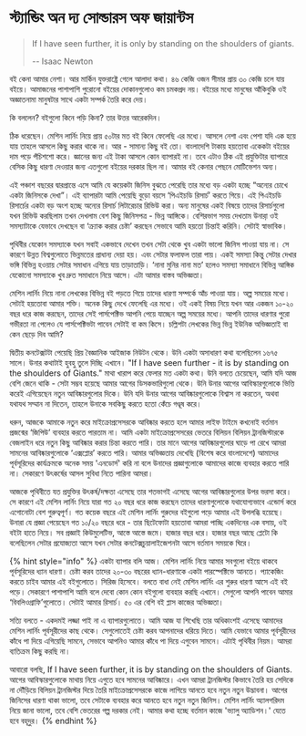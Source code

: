 # স্ট্যান্ডিং অন দ্য সোল্ডারস অফ জায়ান্টস

> If I have seen further, it is only by standing on the shoulders of giants.
>
> -- Isaac Newton

বই কেনা আমার নেশা। আর মার্কিন যুক্তরাষ্ট্রে গেলে আলাদা কথা। ৪৬ কেজি ওজন সীমার প্রায় ৩০ কেজি চলে যায় বইয়ে। আমাজনের পাশাপাশি পুরোনো বইয়ের দোকানগুলোও কম চমকপ্রদ নয়। বইয়ের মধ্যে মানুষের আঁকিবুকি ওই অজ্ঞাতনামা মানুষটার সাথে একটা সম্পর্ক তৈরি করে দেয়। 

কি বললেন? বইগুলো কিনে পড়ি কিনা? তার উত্তর আরেকদিন। 

ঠিক ধরেছেন। মেশিন লার্নিং নিয়ে প্রায় ৫০টার মত বই কিনে ফেলেছি এর মধ্যে। আসলে নেশা এবং পেশা যদি এক হয়ে যায় তাহলে আসলে কিছু করার থাকে না। আর - সামান্য কিছু বই তো। বাংলাদেশি টাকায় হয়তোবা একেকটা বইয়ের দাম পড়ে পঁচিশশো করে। জ্ঞানের জন্য এই টাকা আসলে কোন ব্যাপারই না। তবে এটাও ঠিক এই প্রযুক্তিটার ব্যাপারে বেসিক কিছু ধারণা দেওয়ার জন্য এতগুলো বইয়ের দরকার ছিল না। আমার বই কেনার পেছনে মোটিভেশন অন্য।

এই পঞ্চাশ বছরের দ্বারপ্রান্তে এসে আমি যে কয়েকটা জিনিস বুঝতে পেরেছি তার মধ্যে বড় একটা হচ্ছে “অন্যের চোখে একটা জিনিসকে দেখা”। এই ব্যাপারটা আমি পেয়েছি বুড়ো বয়সে ‘পিএইচডি রিসার্চ’ করতে গিয়ে। এই পিএইচডি রিসার্চের একটা বড় অংশ হচ্ছে অন্যের রিসার্চ লিটারেচার রিভিউ করা। অন্য মানুষের একই বিষয়ে তাদের রিসার্চগুলো যখন রিভিউ করছিলাম তখন দেখলাম বেশ কিছু জিনিসপত্র - ভিন্ন আঙ্গিকে। বেশিরভাগ সময় দেখতাম উনারা় ওই সমস্যাটাকে যেভাবে দেখছেন বা ‘ক্র্যাক করার চেষ্টা’ করছেন সেভাবে আমি হয়তো চিন্তাই করিনি। সেটাই স্বাভাবিক।

পৃথিবীর যেকোন সমস্যাকে যখন সবাই একভাবে দেখেন তখন সেটা থেকে খুব একটা ভালো জিনিস পাওয়া যায় না। সে কারণে উন্নত বিশ্বগুলোতে ভিন্নমতের প্রাধান্য দেয়া হয়। এবং সেটার ফলাফল তারা পায়। একই সমস্যা কিন্তু সেটার দেখার ভঙ্গি বিভিন্ন হওয়ায় সেটার সমাধান এগিয়ে যায় তাড়াতাড়ি। ‘নানা মুনির নানা মত’ হলেও সমস্যা সমাধানে বিভিন্ন আঙ্গিক যেকোনো সমস্যাকে খুব দ্রুত সমাধানে নিয়ে আসে। এটা আমার বাস্তব অভিজ্ঞতা।

মেশিন লার্নিং নিয়ে নানা লেখকের বিভিন্ন বই পড়তে গিয়ে তাদের ধারণা সম্পর্কে আঁচ পাওয়া যায়। অল্প সময়ের মধ্যে। সেটাই হয়তোবা আমার শক্তি। অনেক কিছু দেখে ফেলেছি এর মধ্যে। ওই একই বিষয় নিয়ে যখন আর একজন ১০-২০ বছর ধরে কাজ করছেন, তাদের সেই পার্সপেক্টিভ আপনি পেয়ে যাচ্ছেন অল্প সময়ের মধ্যে। আপনি তাদের ধারণার পুরো গভীরতা না পেলেও যে পার্সপেক্টিভটা পাবেন সেটাই বা কম কিসে। চল্লিশটা লেখকের ভিন্ন ভিন্ন ইউনিক অভিজ্ঞতাই বা কেন ছেড়ে দিব আমি?

দ্বিতীয় কনটেক্সটটা পেয়েছি প্রিয় বৈজ্ঞানিক আইজাক নিউটন থেকে। উনি একটা অসাধারণ কথা বলেছিলেন ১৬৭৫ সালে। উনার কথাটাই হুবহু তুলে দিচ্ছি এখানে। "If I have seen further - it is by standing on the shoulders of Giants." মাথা খারাপ করে ফেলার মত একটা কথা। উনি বলতে চেয়েছেন, আমি যদি আজ বেশি জেনে থাকি - সেটা সম্ভব হয়েছে আমার আগের ডিসকভারিগুলো থেকে। উনি উনার আগের আবিস্কারগুলোকে ভিত্তি করেই এগিয়েছেন নতুন আবিষ্কারগুলোর দিকে। উনি যদি উনার আগের আবিষ্কারগুলোকে বিশ্বাস না করতেন, অথবা যথাযথ সম্মান না দিতেন, তাহলে উনাকে সবকিছু করতে হতো কেঁচে গণ্ডূষ করে।

ধরুন, আজকে আমাকে নতুন করে মাইক্রোপ্রসেসরকে আবিষ্কার করতে হলে আমার লাইফ টাইমে কখনোই বর্তমান প্রজন্মের ‘জিপিউ’ ব্যবহার করতে পারতাম না। আমি একটা মাইক্রোপ্রসেসরের ভেতরে বিলিয়ন বিলিয়ন ট্রানজিস্টারকে বেজলাইন ধরে নতুন কিছু আবিষ্কার করার চিন্তা করতে পারি। তার মানে আগের আবিষ্কারগুলোর ঘাড়ে পা রেখে আমরা সামনের আবিষ্কারগুলোকে ‘এক্সপ্লোর’ করতে পারি। আমার অভিজ্ঞতায় দেখেছি \(বিশেষ করে বাংলাদেশে\) আমাদের পূর্বসূরিদের কার্যক্রমকে অনেক সময় 'এনডোর্স' করি না বলে উনাদের প্রজ্ঞাগুলোকে আমাদের কাজে ব্যবহার করতে পারি না। সেকারণে উৎকর্ষের আসল সুবিধা নিতে পারিনা আমরা। 

আজকে পৃথিবীতে যত প্রযুক্তির উৎকর্ষ/দক্ষতা এসেছে তার শতভাগই এসেছে আগের আবিষ্কারগুলোর উপর ভরসা করে। সে কারণে এই মেশিন লার্নিং নিয়ে যারা গত ২০ বছর ধরে কাজ করছেন তাদের ধারণাগুলোকে যথাযোগ্যভাবে এন্ডোর্স করে এগোনোটা বেশ গুরুত্বপূর্ণ। গত কয়েক বছরে এই মেশিন লার্নিং গুরুদের বইগুলো পড়ে আমার এই উপলব্ধি হয়েছে। উনারা যে প্রজ্ঞা পেয়েছেন গত ১০/২০ বছরে ধরে - তার ছিটেফোটা হয়তোবা আমরা পাচ্ছি একদিনের এক বসায়, ওই বইটা হাতে নিয়ে। সব প্রজ্ঞাই কিউমুলেটিভ, আস্তে আস্তে জমে। হাজার বছর ধরে। হাজার বছর আছে প্লেটো কি বলেছিলেন সেটার প্রযোজ্যতা আসে যখন সেটার কনটেক্সচুয়ালাইজেশনটা আসে বর্তমান সময়কে ঘিরে।

{% hint style="info" %}
একটা ব্যাপার বলি আজ। মেশিন লার্নিং নিয়ে আমার সবগুলো বইয়ে থাকবে পূর্বসূরিদের ধ্যান ধারণা। চেষ্টা করব তাদের ২০-৩০ বছরের ধ্যান-ধারণাকে একটা পারস্পেক্টিভে আনতে। প্যাকেজিং করতে চাইব আমার এই বইগুলোতে। সিরিজ হিসেবে। বলতে বাধা নেই মেশিন লার্নিং এর শুরুর ধারণা আসে এই বই পড়ে। সেকারণে পাশাপাশি আমি বলে দেবো কোন কোন বইগুলো ব্যবহার করছি এখানে। সেগুলো আপনি পাবেন আমার ‘বিবলিওগ্রাফি’গুলোতে। সেটাই আমার রিসার্চ। ৫০ এর বেশি বই প্লাস কাজের অভিজ্ঞতা। 

সত্যি বলতে - একদমই লজ্জা পাই না এ ব্যাপারগুলোতে। আমি আজ যা শিখেছি তার অধিকাংশই এসেছে আমাদের মেশিন লার্নিং পূর্বসূরীদের কাছ থেকে। সেগুলোতেই চেষ্টা করব আপনাদের ধরিয়ে দিতে। আমি যেভাবে আমার পূর্বসূরীদের কাঁধে পা দিয়ে এগিয়েছি সামনে, সেভাবে আপনিও আমার কাঁধে পা দিয়ে এগুবেন সামনে। এটাই পৃথিবীর নিয়ম। আমরা ব্যতিক্রম কিছু করছি না।

আবারো বলছি, If I have seen further, it is by standing on the shoulders of Giants. আগের আবিস্কারগুলোকে মাথায় নিয়ে এগুতে হবে সামনের আবিষ্কারে। এখন আমরা ট্রানজিস্টর কিভাবে তৈরি হয় সেদিকে না দৌঁড়িয়ে বিলিয়ন ট্রানজিস্টর দিয়ে তৈরি মাইক্রোপ্রসেসরকে কাজে লাগিয়ে আনতে হবে নতুন নতুন উদ্ভাবনা। আগের জিনিসের ধারণা থাকা ভালো, তবে সেটাকে ব্যবহার করে আনতে হবে নতুন নতুন জিনিস। মেশিন লার্নিং অ্যালগরিদম নিয়ে জানা ভালো, তবে বেশি ভেতরের গল্প দরকার নেই। আমার কথা হচ্ছে বর্তমান কাজে 'ভ্যালু অ্যাডিশন।' যেতে হবে বহূদুর। 
{% endhint %}



